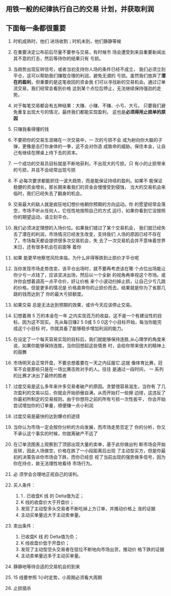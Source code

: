 ## 用铁一般的纪律执行自己的交易 计划，并获取利润

## 下面每一条都很重要

1. 时机成熟时，他们 进场收割；时机未到，他们静静等候
2. 在重要决定公布前后尽量不要参与交易，有时候市 场会遭受到来自重要新闻出其不意的打击，然后等待你的结果只有 亏损。
3. 当趋势出现反转信号，或者当初支持你人场的条件已经不成立， 我们必须立刻平仓，这可以帮助我们赚取合理的利润，避免无谓的 亏损。虽然我们放弃了**潜在的盈利**，但重要的是这笔收回的资金我 们可以寻找新的交易机会。通过订单流交易，我们经常会看到价格 达到某个点位后停止，无法继续保持强劲的走势。
4. 对于每笔交易都会有五种结果：大赚、小赚、不赚、小亏、大亏。 只要我们避免重复出现大亏的情况，最终我们都能实现盈利， 这也是**必须得用止损单的原因**
5. 只赚我看得懂的钱
6. 不要把你的交易生涯赌在一次交易中，一 次的亏损不会 成为射向你大脑的子弹，更像是击打你身体的一拳，这不会对你造 成致命的威胁。保住本金，让自己有继续在牌桌上待下去的资本。
7. 一个成功的交易员目标就是不断地获利，不出现大的亏损，只 有小的止损带来的亏损，并且不会经常出现亏损
8. 不 必每次要求都能抓住一波大趋势，而是能保证持续的盈利。如果不 能保证稳健的资金增长，那长期来看我们的资金会慢慢受到侵蚀， 当大的交易机会来临时，我们已经失去了翻身的机会。
9. 交易最大的敌人就是疯狂地幻想价格朝你预期的方向运动。你 的愿望经常会落空，市场不听从任何人，它任性地按照自己的方式 运行，如果你看到它没按照你的期望运动，请立刻平仓。
10. 我们必须决定理想的入场价位。如果我们错过了某个交易机会， 我们就已经失去了潜在的利润，市场情况已经发生改变，支持我们 人场的原因已经不存在了。市场每天都会提供很多次交易机会，失 去了一次交易机会并不意味着世界末日，还有很多机会在前面等 着你
11. 如果 能更早地察觉风险来临，为什么非得等跌到止损价才平仓呢
12. 当你发现市场走势改变，该平仓出场时，就不要再考虑该在哪 个点位出场能让你少亏一点钱了，应该坚决出场，然后以一个全新 的视角再审视这个市场。或许你会想着调高一点平仓价，好让价格 来个小波动扫掉止损，让自己少亏几跳的价格，但是更多的情况是 价格直奔你的止损价而去，结果就是你为了省那几跳的钱而达到了 你的最大亏损额度。
13. 如果交易 总是无法达到预期的效果，或许今天应该停止交易。
14. 幻想着用 5 万的本金在一年 之内实现百万的收益，这不是一个有建设性的目标，因为这不现实。 先从每日赚2 5 0或 5 0 0这个小目标开始，每当你能完成这个小目标 时，你就具备了能够稳步增加利润的能力。
15. 在设定了一个每天容易实现的目标后，我们就能够保持连胜,从心理学的角度来说，如果你能够保持连胜，当你回想起这些情景 时，会给你带来很大的精神上的鼓舞
16. 市场明天会正常开盘，不要总想着要在一天之内征服它.这就 像体育比赛，冠军不会是那些只是在一场比赛击败对手的人。往往 是通过一段时间， 一 系列的比赛才决出了最终的胜者
17. 过度交易是这么多年来许多交易者破产的原因。贪婪很容易滋生，当你有 了几次盈利的交易以后，你就会开始骄傲自满，从而开始打一些擦 边球，这违反了你最初所制定的交易规则。由于你想将之前的所有亏损一次性扳平， 你会开始尝试增加你的订单量，顺便赚一点小利润
18. 过度交易是最快的达到爆仓的途径
19. 当你认为市场一定会按你分析的方向发展，而市场走势否定了 你的分析，你又不承认这个事实的时候，你就离破产不远了
20. 在订单流图表上观察到了顶部出现大量的卖单，基于此你做出判 断市场会开始反转，因此人场做空，价格在跌了一小段距离后出现 了主动型买方，但是你最初的决策告诉你市场会下跌，而你已经忽 视了当前出现的强势做多信号，因为你在持仓，故无法理性地看待 市场行为。
21. 必 须学会合理地正视自己的误判。
22. 买人条件： 
	1. 1 . 已收盘K 线 的 Delta值为正； 
	2. K 线的收盘价大于开盘价； 
	3. 发现了主动型多头交易者不断吃掉上方订单，并推动价格上 涨的证据
	4. 主动买单量远大于主动卖单量。 
23. 卖出条件： 
	1. 已收盘K 线 的 Delta值为负； 
	2. K 线收盘价低于开盘价； 
	3. 发现了主动型空头交易者在低位不断地向市场出货，推动价 格下跌的证据
	4. 主动卖单量远多于主动买单量。
24. 静静地等待合适的交易机会的到来



1. 15 线要参照 1小时走势，小周期必须看大周期
2. 止损猎杀